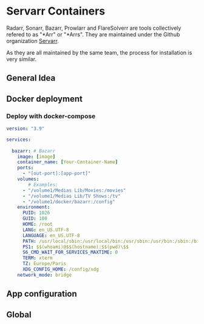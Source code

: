 # Servarr Containers 

Radarr, Sonarr, Bazarr, Prowlarr and FlareSolverr are tools collectively refered to as "*Arr" or "*Arrs". 
They are maintained under the Github organization [Servarr](https://github.com/Servarr). 

As they are all maintained by the same team, the process for installation is very similar. 

## General Idea 

## Docker deployment 

### Deploy with docker-compose 

```yml 
version: "3.9"  

services:
  
  bazarr: # Bazarr
    image: [image]
    container_name: [Your-Container-Name]
    ports:
      - "[out-port]:[app-port]"
    volumes:
        # Examples: 
      - "/volume1/Medias Lib/Movies:/movies"
      - "/volume1/Medias Lib/TV Shows:/tv"
      - "/volume1/docker/bazarr:/config"
    environment:
      PUID: 1026
      GUID: 100
      HOME: /root
      LANG: en_US.UTF-8
      LANGUAGE: en_US.UTF-8
      PATH: /usr/local/sbin:/usr/local/bin:/usr/sbin:/usr/bin:/sbin:/bin
      PS1: $$(whoami)@$$(hostname):$$(pwd)\$$
      S6_CMD_WAIT_FOR_SERVICES_MAXTIME: 0
      TERM: xterm
      TZ: Europe/Paris
      XDG_CONFIG_HOME: /config/xdg
    network_mode: bridge

```


## App configuration 

## Global 